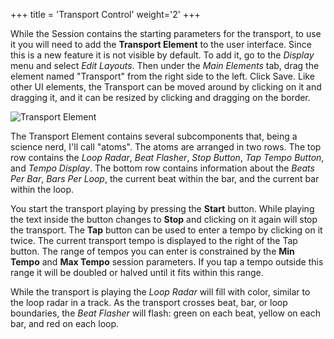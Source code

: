+++
title = 'Transport Control'
weight='2'
+++

While the Session contains the starting parameters for the transport,
to use it you will need to add the **Transport Element** to the user
interface.  Since this is a new feature it is not visible by default.
To add it, go to the *Display* menu and select *Edit Layouts*. Then
under the *Main Elements* tab, drag the element named "Transport" from
the right side to the left.  Click Save.  Like other UI elements, the
Transport can be moved around by clicking on it and dragging it, and
it can be resized by clicking and dragging on the border.

![Transport Element](../transport-overview.png)

The Transport Element contains several subcomponents that, being a science nerd, I'll call "atoms".  The atoms are arranged in two rows.  The top row contains the *Loop Radar*, *Beat Flasher*, *Stop Button*, *Tap Tempo Button*, and *Tempo Display*.  The bottom row contains information about the *Beats Per Bar*, *Bars Per Loop*, the current beat within the bar, and the current bar within the loop.

You start the transport playing by pressing the **Start** button.  While playing the text inside the button changes to **Stop** and clicking on it again will stop the transport.  The **Tap** button can be used to enter a tempo by clicking on it twice.  The current transport tempo is displayed to the right of the Tap button.  The range of tempos you can enter is constrained by the **Min Tempo** and **Max Tempo** session parameters.  If you tap a tempo outside this range it will be doubled or halved until it fits within this range.

While the transport is playing the *Loop Radar* will fill with color, similar to the loop radar in a track.  As the transport crosses beat, bar, or loop boundaries, the *Beat Flasher* will flash: green on each beat, yellow on each bar, and red on each loop.

